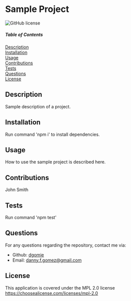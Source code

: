 # Sample Project
  ![GitHub license](https://img.shields.io/badge/license-MPL_2.0-blue.svg)
  ##### Table of Contents  
  [Description](#description)  
  [Installation](#installation)  
  [Usage](#usage)  
  [Contributions](#contributions)  
  [Tests](#tests)  
  [Questions](#questions)  
  [License](#license)  

  ## Description  
  Sample description of a project.

  ## Installation  
  Run command 'npm i' to install dependencies.

  ## Usage  
  How to use the sample project is described here.

  ## Contributions  
  John Smith

  ## Tests  
  Run command 'npm test'


  ## Questions
  For any questions regarding the repository, contact me via:
  * Github: [dgomie](https://www.github.com/dgomie)
  * Email: <a href="mailto:danny.f.gomez@gmail.com">danny.f.gomez@gmail.com</a>
  
  ## License
  This application is covered under the MPL 2.0 license  
  https://choosealicense.com/licenses/mpl-2.0 
